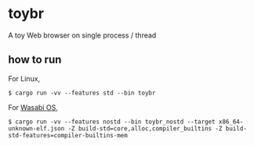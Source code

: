 # toybr
A toy Web browser on single process / thread

## how to run

For Linux,

```
$ cargo run -vv --features std --bin toybr
```

For [Wasabi OS](https://github.com/hikalium/wasabi),

```
$ cargo run -vv --features nostd --bin toybr_nostd --target x86_64-unknown-elf.json -Z build-std=core,alloc,compiler_builtins -Z build-std-features=compiler-builtins-mem
```
